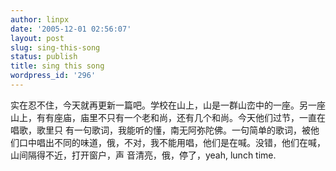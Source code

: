 ```yaml
---
author: linpx
date: '2005-12-01 02:56:07'
layout: post
slug: sing-this-song
status: publish
title: sing this song
wordpress_id: '296'
---
```


实在忍不住，今天就再更新一篇吧。学校在山上，山是一群山峦中的一座。另一座山上，有有座庙，庙里不只有一个老和尚，还有几个和尚。今天他们过节，一直在唱歌，歌里只
有一句歌词，我能听的懂，南无阿弥陀佛。一句简单的歌词，被他们口中唱出不同的味道，俄，不对，我不能用唱，他们是在喊。没错，他们在喊，山间隔得不近，打开窗户，声
音清亮，俄，停了，yeah, lunch time.

